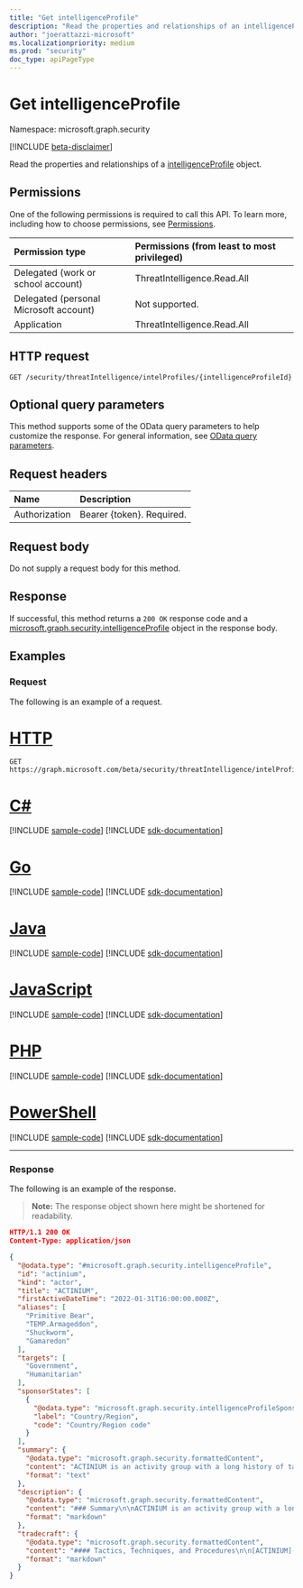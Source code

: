 ```yaml
---
title: "Get intelligenceProfile"
description: "Read the properties and relationships of an intelligenceProfile object."
author: "joerattazzi-microsoft"
ms.localizationpriority: medium
ms.prod: "security"
doc_type: apiPageType
---
```


# Get intelligenceProfile

Namespace: microsoft.graph.security

[!INCLUDE [beta-disclaimer](../../includes/beta-disclaimer.md)]

Read the properties and relationships of a [intelligenceProfile](../resources/security-intelligenceprofile.md) object.

## Permissions

One of the following permissions is required to call this API. To learn more, including how to choose permissions, see [Permissions](/graph/permissions-reference).

|Permission type|Permissions (from least to most privileged)|
|:---|:---|
|Delegated (work or school account)|ThreatIntelligence.Read.All|
|Delegated (personal Microsoft account)|Not supported.|
|Application|ThreatIntelligence.Read.All|

## HTTP request

<!-- {
  "blockType": "ignored"
}
-->
``` http
GET /security/threatIntelligence/intelProfiles/{intelligenceProfileId}
```

## Optional query parameters

This method supports some of the OData query parameters to help customize the response. For general information, see [OData query parameters](/graph/query-parameters).

## Request headers

|Name|Description|
|:---|:---|
|Authorization|Bearer {token}. Required.|

## Request body

Do not supply a request body for this method.

## Response

If successful, this method returns a `200 OK` response code and a [microsoft.graph.security.intelligenceProfile](../resources/security-intelligenceprofile.md) object in the response body.

## Examples

### Request

The following is an example of a request.
# [HTTP](#tab/http)
<!-- {
  "blockType": "request",
  "name": "get_intelligenceprofile",
  "sampleKeys": ["actinium"]
}
-->
``` http
GET https://graph.microsoft.com/beta/security/threatIntelligence/intelProfiles/actinium
```

# [C#](#tab/csharp)
[!INCLUDE [sample-code](../includes/snippets/csharp/get-intelligenceprofile-csharp-snippets.md)]
[!INCLUDE [sdk-documentation](../includes/snippets/snippets-sdk-documentation-link.md)]

# [Go](#tab/go)
[!INCLUDE [sample-code](../includes/snippets/go/get-intelligenceprofile-go-snippets.md)]
[!INCLUDE [sdk-documentation](../includes/snippets/snippets-sdk-documentation-link.md)]

# [Java](#tab/java)
[!INCLUDE [sample-code](../includes/snippets/java/get-intelligenceprofile-java-snippets.md)]
[!INCLUDE [sdk-documentation](../includes/snippets/snippets-sdk-documentation-link.md)]

# [JavaScript](#tab/javascript)
[!INCLUDE [sample-code](../includes/snippets/javascript/get-intelligenceprofile-javascript-snippets.md)]
[!INCLUDE [sdk-documentation](../includes/snippets/snippets-sdk-documentation-link.md)]

# [PHP](#tab/php)
[!INCLUDE [sample-code](../includes/snippets/php/get-intelligenceprofile-php-snippets.md)]
[!INCLUDE [sdk-documentation](../includes/snippets/snippets-sdk-documentation-link.md)]

# [PowerShell](#tab/powershell)
[!INCLUDE [sample-code](../includes/snippets/powershell/get-intelligenceprofile-powershell-snippets.md)]
[!INCLUDE [sdk-documentation](../includes/snippets/snippets-sdk-documentation-link.md)]

---

### Response

The following is an example of the response.
>**Note:** The response object shown here might be shortened for readability.
<!-- {
  "blockType": "response",
  "truncated": true,
  "@odata.type": "microsoft.graph.security.intelligenceProfile"
}
-->
```json
HTTP/1.1 200 OK
Content-Type: application/json

{
  "@odata.type": "#microsoft.graph.security.intelligenceProfile",
  "id": "actinium",
  "kind": "actor",
  "title": "ACTINIUM",
  "firstActiveDateTime": "2022-01-31T16:00:00.000Z",
  "aliases": [
    "Primitive Bear",
    "TEMP.Armageddon",
    "Shuckworm",
    "Gamaredon"
  ],
  "targets": [
    "Government",
    "Humanitarian"
  ],
  "sponsorStates": [
    {
      "@odata.type": "microsoft.graph.security.intelligenceProfileSponsorState",
      "label": "Country/Region",
      "code": "Country/Region code"
    }
  ],
  "summary": {
    "@odata.type": "microsoft.graph.security.formattedContent",
    "content": "ACTINIUM is an activity group with a long history of targeting government and private sector organizations that have a presence in or an association with Ukraine",
    "format": "text"
  },
  "description": {
    "@odata.type": "microsoft.graph.security.formattedContent",
    "content": "### Summary\n\nACTINIUM is an activity group with a long history of targeting government and private sector organizations that have a presence in or an association with Ukraine. On February 4, 2022, Microsoft released a [blog]...",
    "format": "markdown"
  },
  "tradecraft": {
    "@odata.type": "microsoft.graph.security.formattedContent",
    "content": "#### Tactics, Techniques, and Procedures\n\n[ACTINIUM](https://attack.mitre.org/groups/G0047/) has exhibited use of the following attack techniques...",
    "format": "markdown"
  }
}
```
